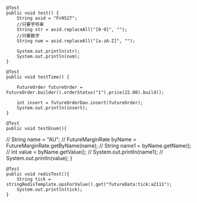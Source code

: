     @Test
    public void test() {
        String asid = "Fn9527";
        //只要字符串
        String str = asid.replaceAll("[0-9]", "");
        //只要数字
        String num = asid.replaceAll("[a-zA-Z]", "");
    
        System.out.println(str);
        System.out.println(num);
    }
    
    @Test
    public void testTime() {
    
        FutureOrder futureOrder = FutureOrder.builder().orderStatus("1").price(22.00).build();
    
        int insert = futureOrderDao.insert(futureOrder);
        System.out.println(insert);
    }
    
    @Test
    public void testEnum(){
//        String name = "AU";
//        FutureMarginRate byName = FutureMarginRate.getByName(name);
//        String name1 = byName.getName();
//        int value = byName.getValue();
//        System.out.println(name1);
//        System.out.println(value);
    }

    @Test
    public void redisTest(){
        String tick = stringRedisTemplate.opsForValue().get("futureData:tick:a2111");
        System.out.println(tick);
    }